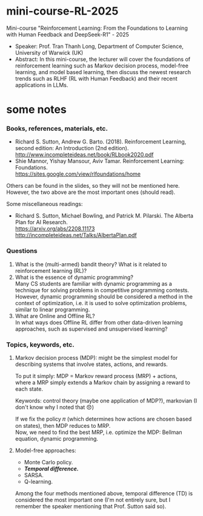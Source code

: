 # mini-course-RL-2025
Mini-course "Reinforcement Learning: From the Foundations to Learning with Human Feedback and DeepSeek-R1" - 2025

- Speaker: Prof. Tran Thanh Long, Department of Computer Science, University of Warwick (UK)
- Abstract: In this mini-course, the lecturer will cover the foundations of reinforcement learning such as Markov decision process, model-free learning, and model based learning, then discuss the newest research trends such as RLHF (RL with Human Feedback) and their recent applications in LLMs.

# some notes

### Books, references, materials, etc.
- Richard S. Sutton, Andrew G. Barto. (2018). Reinforcement Learning, second edition: An Introduction (2nd edition).  
  http://www.incompleteideas.net/book/RLbook2020.pdf
- Shie Mannor, Yishay Mansour, Aviv Tamar. Reinforcement Learning: Foundations.  
  https://sites.google.com/view/rlfoundations/home

Others can be found in the slides, so they will not be mentioned here.
However, the two above are the most important ones (should read).

Some miscellaneous readings:
- Richard S. Sutton, Michael Bowling, and Patrick M. Pilarski. The Alberta Plan for AI Research.  
  https://arxiv.org/abs/2208.11173  
  http://incompleteideas.net/Talks/AlbertaPlan.pdf

### Questions

1. What is the (multi-armed) bandit theory?
   What is it related to reinforcement learning (RL)?
2. What is the essence of dynamic programming?  
   Many CS students are familiar with dynamic programming as a technique for solving problems in competitive programming contests.  
   However, dynamic programming should be considered a method in the context of optimization, i.e. it is used to solve optimization problems, similar to linear programming.
3. What are Online and Offline RL?  
   In what ways does Offline RL differ from other data-driven learning approaches, such as supervised and unsupervised learning?

### Topics, keywords, etc.

1. Markov decision process (MDP): might be the simplest model for describing systems that involve states, actions, and rewards.
   
   To put it simply: MDP = Markov reward process (MRP) + actions,  
   where a MRP simply extends a Markov chain by assigning a reward to each state.

   Keywords: control theory (maybe one application of MDP?), markovian (I don't know why I noted that 😞)

   If we fix the policy 𝜋 (which determines how actions are chosen based on states), then MDP reduces to MRP.  
   Now, we need to find the best MRP, i.e. optimize the MDP: Bellman equation, dynamic programming.
   
2. Model-free approaches:

   - Monte Carlo policy.
   - ***Temporal difference.***
   - SARSA.
   - Q-learning.
  
   Among the four methods mentioned above, temporal difference (TD) is considered the most important one (I'm not entirely sure, but I remember the speaker mentioning that Prof. Sutton said so).
